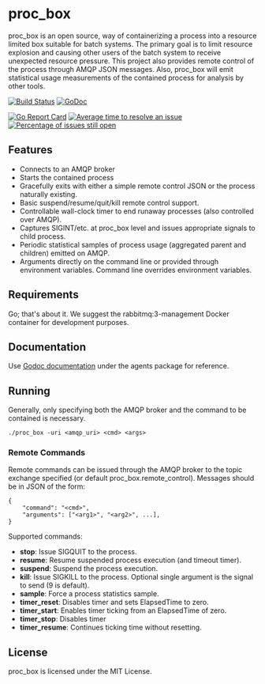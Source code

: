 # proc_box

proc_box is an open source, way of containerizing a process into a resource
limited box suitable for batch systems.  The primary goal is to limit resource
explosion and causing other users of the batch system to receive unexpected
resource pressure.  This project also provides remote control of the process
through AMQP JSON messages.  Also, proc_box will emit statistical usage
measurements of the contained process for analysis by other tools.

[![Build Status](https://travis-ci.org/nickjones/proc_box.svg)](https://travis-ci.org/nickjones/proc_box)
[![GoDoc](https://godoc.org/github.com/nickjones/proc_box?status.svg)](https://godoc.org/github.com/nickjones/proc_box)

[![Go Report Card](http://goreportcard.com/badge/nickjones/proc_box)](http://goreportcard.com/report/nickjones/proc_box)
[![Average time to resolve an issue](http://isitmaintained.com/badge/resolution/nickjones/proc_box.svg)](http://isitmaintained.com/project/nickjones/proc_box "Average time to resolve an issue")
[![Percentage of issues still open](http://isitmaintained.com/badge/open/nickjones/proc_box.svg)](http://isitmaintained.com/project/nickjones/proc_box "Percentage of issues still open")

## Features
- Connects to an AMQP broker
- Starts the contained process
- Gracefully exits with either a simple remote control JSON or the process
naturally existing.
- Basic suspend/resume/quit/kill remote control support.
- Controllable wall-clock timer to end runaway processes
(also controlled over AMQP).
- Captures SIGINT/etc. at proc_box level and issues appropriate signals to child
process.
- Periodic statistical samples of process usage (aggregated parent and children)
emitted on AMQP.
- Arguments directly on the command line or provided through environment variables.
Command line overrides environment variables.

## Requirements
Go; that's about it.  We suggest the rabbitmq:3-management Docker container for
development purposes.

## Documentation
Use [Godoc documentation](https://godoc.org/github.com/nickjones/proc_box/agents) under
the agents package for reference.

## Running
Generally, only specifying both the AMQP broker and the command to be contained
is necessary.
```
./proc_box -uri <amqp_uri> <cmd> <args>
```

### Remote Commands
Remote commands can be issued through the AMQP broker to the topic exchange specified
(or default proc_box.remote_control).  Messages should be in JSON of the form:
```
{
    "command": "<cmd>",
    "arguments": ["<arg1>", "<arg2>", ...],
}
```
Supported commands:
* **stop**: Issue SIGQUIT to the process.
* **resume**: Resume suspended process execution (and timeout timer).
* **suspend**: Suspend the process execution.
* **kill**: Issue SIGKILL to the process.  Optional single argument is the signal to send (9 is default).
* **sample**: Force a process statistics sample.
* **timer_reset**: Disables timer and sets ElapsedTime to zero.
* **timer_start**: Enables timer ticking from an ElapsedTime of zero.
* **timer_stop**: Disables timer
* **timer_resume**: Continues ticking time without resetting.

## License
proc_box is licensed under the MIT License.

